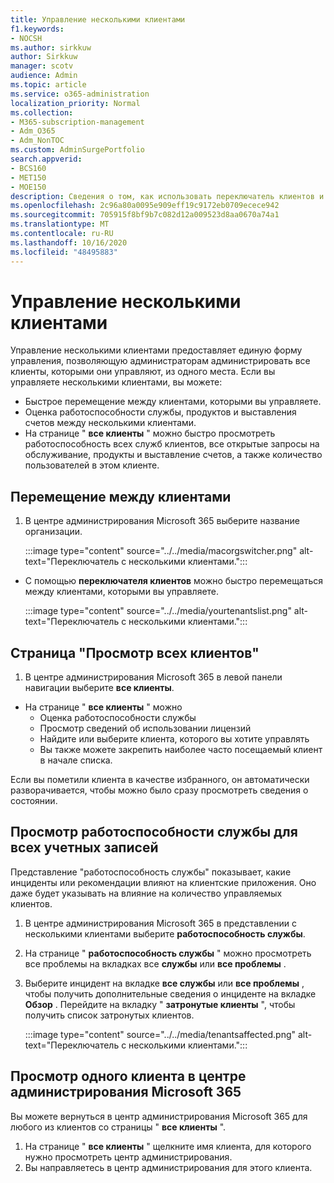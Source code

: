 ```yaml
---
title: Управление несколькими клиентами
f1.keywords:
- NOCSH
ms.author: sirkkuw
author: Sirkkuw
manager: scotv
audience: Admin
ms.topic: article
ms.service: o365-administration
localization_priority: Normal
ms.collection:
- M365-subscription-management
- Adm_O365
- Adm_NonTOC
ms.custom: AdminSurgePortfolio
search.appverid:
- BCS160
- MET150
- MOE150
description: Сведения о том, как использовать переключатель клиентов и представления с несколькими клиентами.
ms.openlocfilehash: 2c96a80a0095e909eff19c9172eb0709ecece942
ms.sourcegitcommit: 705915f8bf9b7c082d12a009523d8aa0670a74a1
ms.translationtype: MT
ms.contentlocale: ru-RU
ms.lasthandoff: 10/16/2020
ms.locfileid: "48495883"
---
```

# <a name="multi-tenant-management"></a>Управление несколькими клиентами

Управление несколькими клиентами предоставляет единую форму управления, позволяющую администраторам администрировать все клиенты, которыми они управляют, из одного места. Если вы управляете несколькими клиентами, вы можете:

- Быстрое перемещение между клиентами, которыми вы управляете.
- Оценка работоспособности службы, продуктов и выставления счетов между несколькими клиентами.
- На странице " **все клиенты** " можно быстро просмотреть работоспособность всех служб клиентов, все открытые запросы на обслуживание, продукты и выставление счетов, а также количество пользователей в этом клиенте.


## <a name="move-between-tenants"></a>Перемещение между клиентами

1. В центре администрирования Microsoft 365 выберите название организации.

    :::image type="content" source="../../media/macorgswitcher.png" alt-text="Переключатель с несколькими клиентами.":::

- С помощью **переключателя клиентов** можно быстро перемещаться между клиентами, которыми вы управляете.

    :::image type="content" source="../../media/yourtenantslist.png" alt-text="Переключатель с несколькими клиентами.":::

## <a name="view-all-tenants-page"></a>Страница "Просмотр всех клиентов"

1. В центре администрирования Microsoft 365 в левой панели навигации выберите **все клиенты**.
- На странице " **все клиенты** " можно
  - Оценка работоспособности службы
  - Просмотр сведений об использовании лицензий
  - Найдите или выберите клиента, которого вы хотите управлять
  - Вы также можете закрепить наиболее часто посещаемый клиент в начале списка.


Если вы пометили клиента в качестве избранного, он автоматически разворачивается, чтобы можно было сразу просмотреть сведения о состоянии.

## <a name="view-service-health-for-all-accounts"></a>Просмотр работоспособности службы для всех учетных записей

Представление "работоспособность службы" показывает, какие инциденты или рекомендации влияют на клиентские приложения. Оно даже будет указывать на влияние на количество управляемых клиентов.

1. В центре администрирования Microsoft 365 в представлении с несколькими клиентами выберите **работоспособность службы**.
2. На странице " **работоспособность службы** " можно просмотреть все проблемы на вкладках все **службы** или **все проблемы** .
3. Выберите инцидент на вкладке **все службы** или **все проблемы** , чтобы получить дополнительные сведения о инциденте на вкладке **Обзор** . Перейдите на вкладку " **затронутые клиенты** ", чтобы получить список затронутых клиентов.

    :::image type="content" source="../../media/tenantsaffected.png" alt-text="Переключатель с несколькими клиентами.":::

## <a name="view-a-single-tenant-in-the-microsoft-365-admin-center"></a>Просмотр одного клиента в центре администрирования Microsoft 365

Вы можете вернуться в центр администрирования Microsoft 365 для любого из клиентов со страницы " **все клиенты** ".

1. На странице " **все клиенты** " щелкните имя клиента, для которого нужно просмотреть центр администрирования.
2. Вы направляетесь в центр администрирования для этого клиента.
